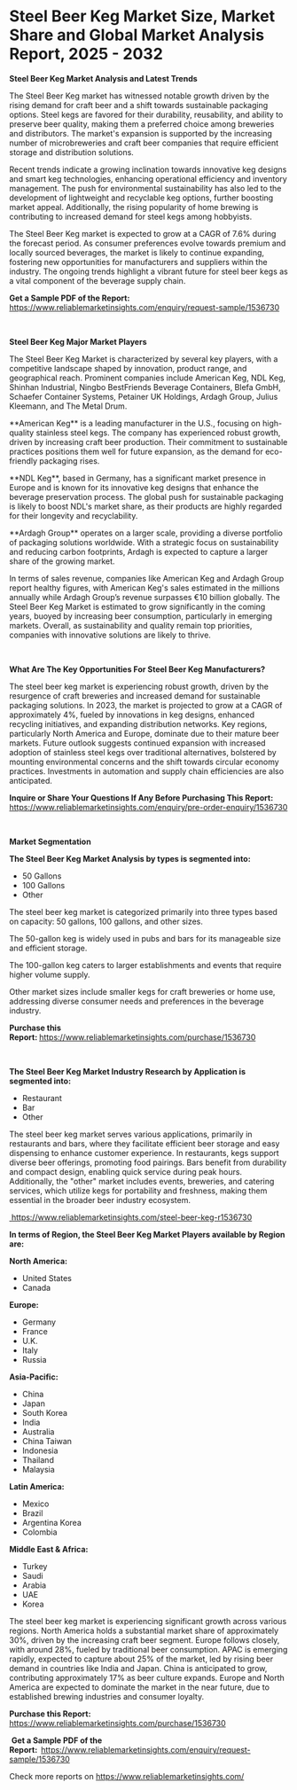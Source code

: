 <p><h1>Steel Beer Keg Market Size, Market Share and Global Market Analysis Report, 2025 - 2032</h1></p><p><strong>Steel Beer Keg Market Analysis and Latest Trends</strong></p>
<p><p>The Steel Beer Keg market has witnessed notable growth driven by the rising demand for craft beer and a shift towards sustainable packaging options. Steel kegs are favored for their durability, reusability, and ability to preserve beer quality, making them a preferred choice among breweries and distributors. The market's expansion is supported by the increasing number of microbreweries and craft beer companies that require efficient storage and distribution solutions.</p><p>Recent trends indicate a growing inclination towards innovative keg designs and smart keg technologies, enhancing operational efficiency and inventory management. The push for environmental sustainability has also led to the development of lightweight and recyclable keg options, further boosting market appeal. Additionally, the rising popularity of home brewing is contributing to increased demand for steel kegs among hobbyists.</p><p>The Steel Beer Keg market is expected to grow at a CAGR of 7.6% during the forecast period. As consumer preferences evolve towards premium and locally sourced beverages, the market is likely to continue expanding, fostering new opportunities for manufacturers and suppliers within the industry. The ongoing trends highlight a vibrant future for steel beer kegs as a vital component of the beverage supply chain.</p></p>
<p><strong>Get a Sample PDF of the Report:&nbsp;</strong> <a href="https://www.reliablemarketinsights.com/enquiry/request-sample/1536730?utm_campaign=3320&utm_medium=2&utm_source=Github&utm_content=ia&utm_term=11042025&utm_id=steel-beer-keg">https://www.reliablemarketinsights.com/enquiry/request-sample/1536730</a></p>
<p>&nbsp;</p>
<p><strong>Steel Beer Keg Major Market Players</strong></p>
<p><p>The Steel Beer Keg Market is characterized by several key players, with a competitive landscape shaped by innovation, product range, and geographical reach. Prominent companies include American Keg, NDL Keg, Shinhan Industrial, Ningbo BestFriends Beverage Containers, Blefa GmbH, Schaefer Container Systems, Petainer UK Holdings, Ardagh Group, Julius Kleemann, and The Metal Drum.</p><p>**American Keg** is a leading manufacturer in the U.S., focusing on high-quality stainless steel kegs. The company has experienced robust growth, driven by increasing craft beer production. Their commitment to sustainable practices positions them well for future expansion, as the demand for eco-friendly packaging rises. </p><p>**NDL Keg**, based in Germany, has a significant market presence in Europe and is known for its innovative keg designs that enhance the beverage preservation process. The global push for sustainable packaging is likely to boost NDL's market share, as their products are highly regarded for their longevity and recyclability.</p><p>**Ardagh Group** operates on a larger scale, providing a diverse portfolio of packaging solutions worldwide. With a strategic focus on sustainability and reducing carbon footprints, Ardagh is expected to capture a larger share of the growing market. </p><p>In terms of sales revenue, companies like American Keg and Ardagh Group report healthy figures, with American Keg's sales estimated in the millions annually while Ardagh Group’s revenue surpasses €10 billion globally. The Steel Beer Keg Market is estimated to grow significantly in the coming years, buoyed by increasing beer consumption, particularly in emerging markets. Overall, as sustainability and quality remain top priorities, companies with innovative solutions are likely to thrive.</p></p>
<p>&nbsp;</p>
<p><strong>What Are The Key Opportunities For Steel Beer Keg Manufacturers?</strong></p>
<p><p>The steel beer keg market is experiencing robust growth, driven by the resurgence of craft breweries and increased demand for sustainable packaging solutions. In 2023, the market is projected to grow at a CAGR of approximately 4%, fueled by innovations in keg designs, enhanced recycling initiatives, and expanding distribution networks. Key regions, particularly North America and Europe, dominate due to their mature beer markets. Future outlook suggests continued expansion with increased adoption of stainless steel kegs over traditional alternatives, bolstered by mounting environmental concerns and the shift towards circular economy practices. Investments in automation and supply chain efficiencies are also anticipated.</p></p>
<p><strong>Inquire or Share Your Questions If Any Before Purchasing This Report:</strong> <a href="https://www.reliablemarketinsights.com/enquiry/pre-order-enquiry/1536730?utm_campaign=3320&utm_medium=2&utm_source=Github&utm_content=ia&utm_term=11042025&utm_id=steel-beer-keg">https://www.reliablemarketinsights.com/enquiry/pre-order-enquiry/1536730</a></p>
<p>&nbsp;</p>
<p><strong>Market Segmentation</strong></p>
<p><strong>The Steel Beer Keg Market Analysis by types is segmented into:</strong></p>
<p><ul><li>50 Gallons</li><li>100 Gallons</li><li>Other</li></ul></p>
<p><p>The steel beer keg market is categorized primarily into three types based on capacity: 50 gallons, 100 gallons, and other sizes. </p><p>The 50-gallon keg is widely used in pubs and bars for its manageable size and efficient storage. </p><p>The 100-gallon keg caters to larger establishments and events that require higher volume supply. </p><p>Other market sizes include smaller kegs for craft breweries or home use, addressing diverse consumer needs and preferences in the beverage industry.</p></p>
<p><strong>Purchase this Report:&nbsp;</strong><a href="https://www.reliablemarketinsights.com/purchase/1536730?utm_campaign=3320&utm_medium=2&utm_source=Github&utm_content=ia&utm_term=11042025&utm_id=steel-beer-keg">https://www.reliablemarketinsights.com/purchase/1536730</a></p>
<p>&nbsp;</p>
<p><strong>The Steel Beer Keg Market Industry Research by Application is segmented into:</strong></p>
<p><ul><li>Restaurant</li><li>Bar</li><li>Other</li></ul></p>
<p><p>The steel beer keg market serves various applications, primarily in restaurants and bars, where they facilitate efficient beer storage and easy dispensing to enhance customer experience. In restaurants, kegs support diverse beer offerings, promoting food pairings. Bars benefit from durability and compact design, enabling quick service during peak hours. Additionally, the "other" market includes events, breweries, and catering services, which utilize kegs for portability and freshness, making them essential in the broader beer industry ecosystem.</p></p>
<p><a href="https://www.reliablemarketinsights.com/steel-beer-keg-r1536730?utm_campaign=3320&utm_medium=2&utm_source=Github&utm_content=ia&utm_term=11042025&utm_id=steel-beer-keg">&nbsp;https://www.reliablemarketinsights.com/steel-beer-keg-r1536730</a></p>
<p><strong>In terms of Region, the Steel Beer Keg Market Players available by Region are:</strong></p>
<p>
    <p> <strong> North America: </strong>
        <ul>
            <li>United States</li>
            <li>Canada</li>
        </ul>
        </p> 
    <p> <strong> Europe: </strong>
        <ul>
            <li>Germany</li>
            <li>France</li>
            <li>U.K.</li>
            <li>Italy</li>
            <li>Russia</li>
        </ul>
        </p> 
    <p> <strong> Asia-Pacific: </strong>
        <ul>
            <li>China</li>
            <li>Japan</li>
            <li>South Korea</li>
            <li>India</li>
            <li>Australia</li>
            <li>China Taiwan</li>
            <li>Indonesia</li>
            <li>Thailand</li>
            <li>Malaysia</li>
        </ul>
        </p> 
    <p> <strong> Latin America: </strong>
        <ul>
            <li>Mexico</li>
            <li>Brazil</li>
            <li>Argentina Korea</li>
            <li>Colombia</li>
        </ul>
        </p> 
    <p> <strong> Middle East & Africa: </strong>
        <ul>
            <li>Turkey</li>
            <li>Saudi</li>
            <li>Arabia</li>
            <li>UAE</li>
            <li>Korea</li>
        </ul>
    </p>
    </p>
<p><p>The steel beer keg market is experiencing significant growth across various regions. North America holds a substantial market share of approximately 30%, driven by the increasing craft beer segment. Europe follows closely, with around 28%, fueled by traditional beer consumption. APAC is emerging rapidly, expected to capture about 25% of the market, led by rising beer demand in countries like India and Japan. China is anticipated to grow, contributing approximately 17% as beer culture expands. Europe and North America are expected to dominate the market in the near future, due to established brewing industries and consumer loyalty.</p></p>
<p><strong>Purchase this Report: </strong><a href="https://www.reliablemarketinsights.com/purchase/1536730?utm_campaign=3320&utm_medium=2&utm_source=Github&utm_content=ia&utm_term=11042025&utm_id=steel-beer-keg">https://www.reliablemarketinsights.com/purchase/1536730</a></p>
<p>&nbsp;<strong>Get a Sample PDF of the Report:&nbsp;&nbsp;</strong><a href="https://www.reliablemarketinsights.com/enquiry/request-sample/1536730?utm_campaign=3320&utm_medium=2&utm_source=Github&utm_content=ia&utm_term=11042025&utm_id=steel-beer-keg">https://www.reliablemarketinsights.com/enquiry/request-sample/1536730</a></p>
<p><strong></strong></p>
<p>Check more reports on <a href="https://www.reliablemarketinsights.com/?utm_campaign=3320&utm_medium=2&utm_source=Github&utm_content=ia&utm_term=11042025&utm_id=steel-beer-keg">https://www.reliablemarketinsights.com/</a></p>